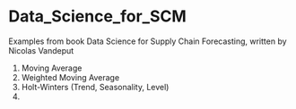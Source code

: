 # Data_Science_for_SCM
 
Examples from book Data Science for Supply Chain Forecasting, written by Nicolas Vandeput

1. Moving Average
2. Weighted Moving Average
3. Holt-Winters (Trend, Seasonality, Level)
4.